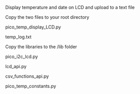 Display temperature and date on LCD and upload to a text file

Copy the two files to your root directory

pico_temp_display_LCD.py

temp_log.txt

Copy the libraries to the /lib folder

pico_i2c_lcd.py

lcd_api.py

csv_functions_api.py

pico_temp_constants.py 
